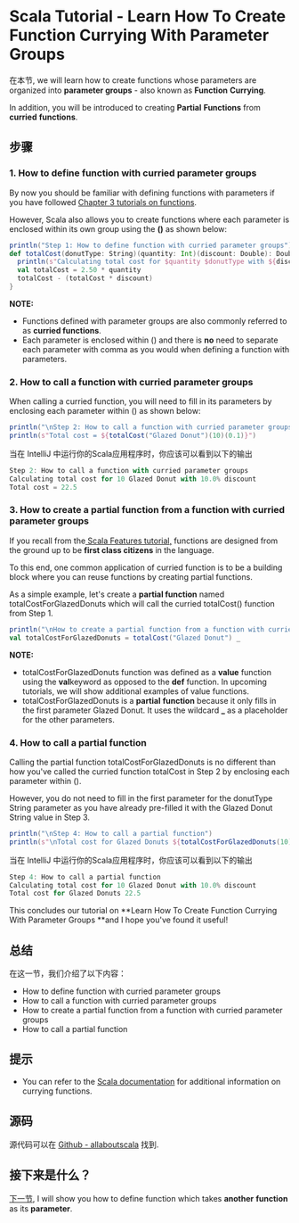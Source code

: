 # Scala Tutorial - Learn How To Create Function Currying With Parameter Groups

在本节, we will learn how to create functions whose parameters are organized into **parameter groups** - also known as **Function** **Currying**.

 

In addition, you will be introduced to creating **Partial** **Functions** from **curried** **functions**.

## 步骤

### 1. How to define function with curried parameter groups

By now you should be familiar with defining functions with parameters if you have followed [Chapter 3 tutorials on functions](http://allaboutscala.com/tutorials/chapter-3-beginner-tutorial-using-functions-scala/).

 

However, Scala also allows you to create functions where each parameter is enclosed within its own group using the **()** as shown below:

```scala
println("Step 1: How to define function with curried parameter groups")
def totalCost(donutType: String)(quantity: Int)(discount: Double): Double = {
  println(s"Calculating total cost for $quantity $donutType with ${discount * 100}% discount")
  val totalCost = 2.50 * quantity
  totalCost - (totalCost * discount)
}

```

**NOTE:**

- Functions defined with parameter groups are also commonly referred to as **curried functions**.
- Each parameter is enclosed within () and there is **no** need to separate each parameter with comma as you would when defining a function with parameters.

### 2. How to call a function with curried parameter groups

When calling a curried function, you will need to fill in its parameters by enclosing each parameter within () as shown below:

```scala
println("\nStep 2: How to call a function with curried parameter groups")
println(s"Total cost = ${totalCost("Glazed Donut")(10)(0.1)}")

```

当在 IntelliJ 中运行你的Scala应用程序时，你应该可以看到以下的输出

```scala
Step 2: How to call a function with curried parameter groups
Calculating total cost for 10 Glazed Donut with 10.0% discount
Total cost = 22.5

```

 

### 3. How to create a partial function from a function with curried parameter groups

If you recall from the[ Scala Features tutorial,](http://allaboutscala.com/tutorials/scala-introduction/scala-functional-programming-features/) functions are designed from the ground up to be **first class citizens** in the language.

 

To this end, one common application of curried function is to be a building block where you can reuse functions by creating partial functions.

 

As a simple example, let's create a **partial function** named totalCostForGlazedDonuts which will call the curried totalCost() function from Step 1.

```scala
println("\nHow to create a partial function from a function with curried parameter groups")
val totalCostForGlazedDonuts = totalCost("Glazed Donut") _

```

**NOTE:**

- totalCostForGlazedDonuts function was defined as a **value** function using the **val**keyword as opposed to the **def** function. In upcoming tutorials, we will show additional examples of value functions.
- totalCostForGlazedDonuts is a **partial** **function** because it only fills in the first parameter Glazed Donut. It uses the wildcard **_** as a placeholder for the other parameters.

### 4. How to call a partial function

Calling the partial function totalCostForGlazedDonuts is no different than how you've called the curried function totalCost in Step 2 by enclosing each parameter within ().

 

However, you do not need to fill in the first parameter for the donutType String parameter as you have already pre-filled it with the Glazed Donut String value in Step 3.

```scala
println("\nStep 4: How to call a partial function")
println(s"\nTotal cost for Glazed Donuts ${totalCostForGlazedDonuts(10)(0.1)}")

```

当在 IntelliJ 中运行你的Scala应用程序时，你应该可以看到以下的输出

```scala
Step 4: How to call a partial function
Calculating total cost for 10 Glazed Donut with 10.0% discount
Total cost for Glazed Donuts 22.5

```

This concludes our tutorial on **Learn How To Create Function Currying With Parameter Groups **and I hope you've found it useful!

 


## 总结

在这一节，我们介绍了以下内容：

- How to define function with curried parameter groups
- How to call a function with curried parameter groups
- How to create a partial function from a function with curried parameter groups
- How to call a partial function

## 提示

- You can refer to the [Scala documentation](http://docs.scala-lang.org/tutorials/tour/currying.html) for additional information on currying functions.

## 源码

源代码可以在 [Github - allaboutscala](https://github.com/nadimbahadoor/allaboutscala) 找到.

 

## 接下来是什么？

[下一节](http://allaboutscala.com/tutorials/chapter-3-beginner-tutorial-using-functions-scala/scala-tutorial-higher-order-function-parameter/), I will show you how to define function which takes **another** **function** as its **parameter**.
